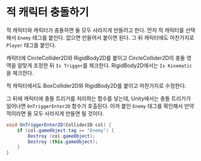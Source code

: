 # 적 캐릭터 충돌하기

적 캐릭터와 캐릭터가 충돌하면 둘 모두 사라지게 만들려고 한다. 먼저 적 캐릭터를 선택해서
`Enemy` 태그를 붙인다. 없으면 만들어서 붙이면 된다. 그 뒤 캐릭터에도 마찬가지로
`Player` 태그를 붙인다.

캐릭터에 CircleCollider2D와 RigidBody2D를 붙이고 CircleCollider2D의 충돌 영역을 알맞게
조정한 뒤 `Is Trigger`를 체크한다. RigidBody2D에서는 `Is Kinematic`을 체크한다.

적 캐릭터에서도 BoxCollider2D와 RigidBody2D를 붙이고 마찬가지로 수정한다.

그 뒤에 캐릭터에 충돌 트리거를 처리하는 함수를 넣는데, Unity에서는 충돌 트리거가 일어나면
`OnTriggerEnter2D` 함수가 호출된다. 아까 붙인 `Enemy` 태그를 확인해서 만약 적이라면
둘 모두 사라지게 만들면 될 것이다.

```cs
void OnTriggerEnter2D(Collider2D col) {
	if (col.gameObject.tag == "Enemy") {
		Destroy (col.gameObject);
		Destroy (this.gameObject);
	}
}
```
